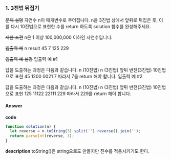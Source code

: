 ### 1. 3진법 뒤집기

~~문제 설명~~
자연수 n이 매개변수로 주어집니다. n을 3진법 상에서 앞뒤로 뒤집은 후, 이를 다시 10진법으로 표현한 수를 return 하도록 solution 함수를 완성해주세요.

~~제한 조건~~
n은 1 이상 100,000,000 이하인 자연수입니다.

~~입출력 예~~
n result
45 7
125 229

~~입출력 예 설명~~
입출력 예 #1

답을 도출하는 과정은 다음과 같습니다.
n (10진법) n (3진법) 앞뒤 반전(3진법) 10진법으로 표현
45 1200 0021 7
따라서 7을 return 해야 합니다.
입출력 예 #2

답을 도출하는 과정은 다음과 같습니다.
n (10진법) n (3진법) 앞뒤 반전(3진법) 10진법으로 표현
125 11122 22111 229
따라서 229를 return 해야 합니다.

#### Answer

**code**

```js
function solution(n) {
  let reverse = n.toString(3).split('').reverse().join('');
  return parseInt(reverse, 3);
}
```

**description**
toString()은 string으로도 만들지만 진수를 적용시키기도 한다.
